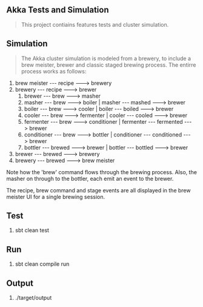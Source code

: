 Akka Tests and Simulation
-------------------------
>This project contiains features tests and cluster simulation.

Simulation
----------
>The Akka cluster simulation is modeled from a brewery, to include a brew meister, brewer and classic staged brewing
process. The entirre process works as follows:

1. brew meister --- recipe ---> brewery
2. brewery --- recipe ---> brewer
    1. brewer --- brew ---> masher
    2. masher --- brew ---> boiler  | masher --- mashed ---> brewer
    3. boiler --- brew ---> cooler  | boiler --- boiled ---> brewer
    4. cooler --- brew ---> fermenter   | cooler --- cooled ---> brewer
    5. fermenter --- brew ---> conditioner  | fermenter --- fermented ---> brewer
    6. conditioner --- brew ---> bottler    | conditioner --- conditioned ---> brewer
    7. bottler --- brewed ---> brewer   | bottler --- bottled ---> brewer
3. brewer --- brewed ---> brewery
4. brewery --- brewed ---> brew meister

Note how the 'brew' command flows through the brewing process. Also, the masher on through to the bottler, each emit
an event to the brewer.

The recipe, brew command and stage events are all displayed in the brew meister UI for a single brewing session.

Test
----
1. sbt clean test

Run
---
1. sbt clean compile run

Output
------
1. ./target/output
